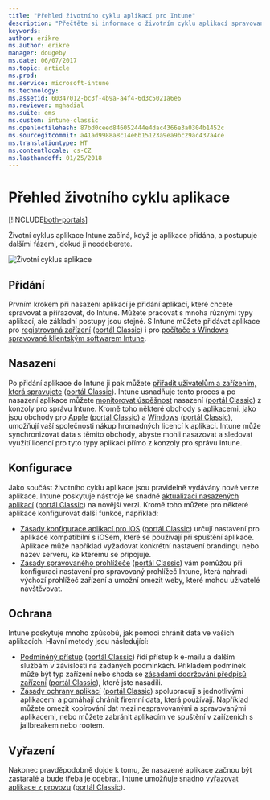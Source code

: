 ```yaml
---
title: "Přehled životního cyklu aplikací pro Intune"
description: "Přečtěte si informace o životním cyklu aplikací spravovaných pomocí Intune od jejich přidávání po jejich případné vyřazení z provozu."
keywords: 
author: erikre
ms.author: erikre
manager: dougeby
ms.date: 06/07/2017
ms.topic: article
ms.prod: 
ms.service: microsoft-intune
ms.technology: 
ms.assetid: 60347012-bc3f-4b9a-a4f4-6d3c5021a6e6
ms.reviewer: mghadial
ms.suite: ems
ms.custom: intune-classic
ms.openlocfilehash: 87bd0ceed846052444e4dac4366e3a0304b1452c
ms.sourcegitcommit: a41ad9988a8c14e6b15123a9ea9bc29ac437a4ce
ms.translationtype: HT
ms.contentlocale: cs-CZ
ms.lasthandoff: 01/25/2018
---
```

# <a name="overview-of-the-app-lifecycle"></a>Přehled životního cyklu aplikace

[!INCLUDE[both-portals](./includes/note-for-both-portals.md)]

Životní cyklus aplikace Intune začíná, když je aplikace přidána, a postupuje dalšími fázemi, dokud ji neodeberete.

![Životní cyklus aplikace](./media/app-lifecycle.png "Životní cyklus aplikace Intune")

## <a name="add"></a>Přidání

Prvním krokem při nasazení aplikací je přidání aplikací, které chcete spravovat a přiřazovat, do Intune. Můžete pracovat s mnoha různými typy aplikací, ale základní postupy jsou stejné. S Intune můžete přidávat aplikace pro [registrovaná zařízení](apps-add.md) ([portál Classic](/intune-classic/deploy-use/add-apps-for-mobile-devices-in-microsoft-intune)) i pro [počítače s Windows spravované klientským softwarem Intune](/intune-classic/deploy-use/add-apps-for-windows-pcs-in-microsoft-intune).

## <a name="deploy"></a>Nasazení

Po přidání aplikace do Intune ji pak můžete [přiřadit uživatelům a zařízením, která spravujete](apps-deploy.md) ([portál Classic](/intune-classic/deploy-use/deploy-apps)). Intune usnadňuje tento proces a po nasazení aplikace můžete [monitorovat úspěšnost](apps-monitor.md) nasazení ([portál Classic](/intune-classic/deploy-use/monitor-apps-in-microsoft-intune)) z konzoly pro správu Intune. Kromě toho některé obchody s aplikacemi, jako jsou obchody pro [Apple](vpp-apps-ios.md) ([portál Classic](/intune-classic/deploy-use/manage-ios-apps-you-purchased-through-a-volume-purchase-program-with-microsoft-intune)) a [Windows](windows-store-for-business.md) ([portál Classic](/intune-classic/deploy-use/manage-apps-you-purchased-from-the-windows-store-for-business-with-microsoft-intune)), umožňují vaší společnosti nákup hromadných licencí k aplikaci. Intune může synchronizovat data s těmito obchody, abyste mohli nasazovat a sledovat využití licencí pro tyto typy aplikací přímo z konzoly pro správu Intune.

## <a name="configure"></a>Konfigurace

Jako součást životního cyklu aplikace jsou pravidelně vydávány nové verze aplikace. Intune poskytuje nástroje ke snadné [aktualizaci nasazených aplikací](apps-add.md) ([portál Classic](/intune-classic/deploy-use/update-apps-using-microsoft-intune)) na novější verzi. Kromě toho můžete pro některé aplikace konfigurovat další funkce, například:
- [Zásady konfigurace aplikací pro iOS](app-configuration-policies-use-ios.md) ([portál Classic](/intune-classic/deploy-use/configure-ios-apps-with-mobile-app-configuration-policies-in-microsoft-intune)) určují nastavení pro aplikace kompatibilní s iOSem, které se používají při spuštění aplikace. Aplikace může například vyžadovat konkrétní nastavení brandingu nebo název serveru, ke kterému se připojuje.
- [Zásady spravovaného prohlížeče](app-configuration-managed-browser.md) ([portál Classic](/intune-classic/deploy-use/manage-internet-access-using-managed-browser-policies)) vám pomůžou při konfiguraci nastavení pro spravovaný prohlížeč Intune, která nahradí výchozí prohlížeč zařízení a umožní omezit weby, které mohou uživatelé navštěvovat.

## <a name="protect"></a>Ochrana

Intune poskytuje mnoho způsobů, jak pomoci chránit data ve vašich aplikacích. Hlavní metody jsou následující:
- [Podmíněný přístup](conditional-access.md) ([portál Classic](/intune-classic/deploy-use/restrict-access-to-email-and-o365-services-with-microsoft-intune)) řídí přístup k e-mailu a dalším službám v závislosti na zadaných podmínkách. Příkladem podmínek může být typ zařízení nebo shoda se [zásadami dodržování předpisů zařízení](device-compliance.md) ([portál Classic](/intune-classic/deploy-use/introduction-to-device-compliance-policies-in-microsoft-intune)), které jste nasadili.
- [Zásady ochrany aplikací](app-protection-policy.md) ([portál Classic](/intune-classic/deploy-use/protect-app-data-using-mobile-app-management-policies-with-microsoft-intune)) spolupracují s jednotlivými aplikacemi a pomáhají chránit firemní data, která používají. Například můžete omezit kopírování dat mezi nespravovanými a spravovanými aplikacemi, nebo můžete zabránit aplikacím ve spuštění v zařízeních s jailbreakem nebo rootem.

## <a name="retire"></a>Vyřazení

Nakonec pravděpodobně dojde k tomu, že nasazené aplikace začnou být zastaralé a bude třeba je odebrat. Intune umožňuje snadno [vyřazovat aplikace z provozu](device-management.md) ([portál Classic](/intune-classic/deploy-use/retire-apps-using-microsoft-intune)).
